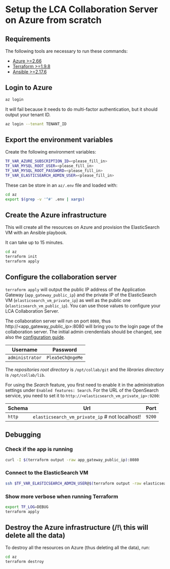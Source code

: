 # Setup the LCA Collaboration Server on Azure from scratch

## Requirements

The following tools are necessary to run these commands:

- [Azure >=2.66](https://learn.microsoft.com/en-us/cli/azure/install-azure-cli)
- [Terraform >=1.9.8](https://www.terraform.io/)
- [Ansible >=2.17.6](https://www.ansible.com/)

## Login to Azure

```bash
az login
```

It will fail because it needs to do multi-factor authentication, but it should output your tenant ID.

```bash
az login --tenant TENANT_ID
```

## Export the environment variables

Create the following environment variables:

```bash
TF_VAR_AZURE_SUBSCRIPTION_ID=<please_fill_in>
TF_VAR_MYSQL_ROOT_USER=<please_fill_in>
TF_VAR_MYSQL_ROOT_PASSWORD=<please_fill_in>
TF_VAR_ELASTICSEARCH_ADMIN_USER=<please_fill_in>
```

These can be store in an `az/.env` file and loaded with:

```bash
cd az
export $(grep -v '^#' .env | xargs)
```

## Create the Azure infrastructure

This will create all the resources on Azure and provision the ElasticSearch VM with an Ansible playbook.

It can take up to 15 minutes.

```bash
cd az
terraform init
terraform apply
```

## Configure the collaboration server

`terraform apply` will output the public IP address of the Application Gateway (`app_gateway_public_ip`) and the private IP of the ElasticSearch VM (`elasticsearch_vm_private_ip`) as well as the public one (`elasticsearch_vm_public_ip`).
You can use those values to configure your LCA Collaboration Server.

The collaboration server will run on port `8080`, thus http://<app_gateway_public_ip>:8080 will bring you to the login page of the collaboration server. The initial admin crendentials should be changed, see also the [configuration guide](https://www.openlca.org/lca-collaboration-server-2-configuration-guide/).


| Username        | Password            |
| --------------- | ------------------- |
| `administrator` | `Plea5eCh@ngeMe`    |

The *repositories root directory* is `/opt/collab/git` and the *libraries directory* is `/opt/collab/lib`.

For using the *Search* feature, you first need to enable it in the administration settings under `Enabled features: Search`. For the URL of the OpenSearch service, you need to set it to `http://<elasticsearch_vm_private_ip>:9200`:


| Schema | Url                       | Port  |
| ------ | ------------------------- | ----- |
| `http` | `elasticsearch_vm_private_ip` # not localhost! | `9200`|

## Debugging

### Check if the app is running

```bash
curl -I $(terraform output -raw app_gateway_public_ip):8080
```

### Connect to the ElasticSearch VM

```bash
ssh $TF_VAR_ELASTICSEARCH_ADMIN_USER@$(terraform output -raw elasticsearch_vm_public_ip)
```

### Show more verbose when running Terraform

```bash
export TF_LOG=DEBUG
terraform apply
```

## Destroy the Azure infrastructure (/!\ this will delete all the data)

To destroy all the resources on Azure (thus deleting all the data), run:

```bash
cd az
terraform destroy
```
